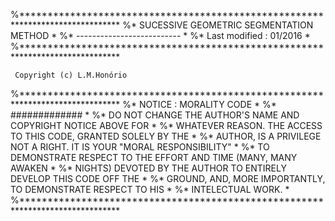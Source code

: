 %*******************************************************************************
%*   SUCESSIVE GEOMETRIC SEGMENTATION METHOD                                   *
%*                            --------------------------                       *
%*                            Last modified : 01/2016                          *
%*******************************************************************************

     Copyright (c) L.M.Honório        
     
%*******************************************************************************
%*   NOTICE  : MORALITY CODE                                                   *
%*             #############                                                   *
%*   DO NOT CHANGE  THE  AUTHOR'S  NAME  AND  COPYRIGHT  NOTICE  ABOVE  FOR    *
%*   WHATEVER REASON.  THE  ACCESS  TO  THIS  CODE,  GRANTED  SOLELY BY THE    *
%*   AUTHOR, IS A PRIVILEGE NOT A RIGHT. IT IS YOUR  "MORAL RESPONSIBILITY"    *
%*   TO DEMONSTRATE RESPECT TO THE  EFFORT  AND  TIME  (MANY,  MANY  AWAKEN    *
%*   NIGHTS) DEVOTED BY THE AUTHOR TO ENTIRELY DEVELOP THIS  CODE  OFF  THE    *
%*   GROUND,  AND,  MORE  IMPORTANTLY,  TO  DEMONSTRATE  RESPECT   TO   HIS    *
%*   INTELECTUAL WORK.                                                         *
%*******************************************************************************
